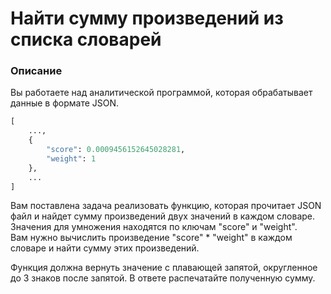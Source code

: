 # Найти сумму произведений из списка словарей

### Описание

Вы работаете над аналитической программой, которая обрабатывает данные в формате JSON. 
```python
[
    ...,
    {
        "score": 0.0009456152645028281,
        "weight": 1
    },
    ...
]
```
Вам поставлена задача реализовать функцию, которая прочитает JSON файл и найдет сумму произведений двух значений в каждом словаре.  
Значения для умножения находятся по ключам "score" и "weight".  
Вам нужно вычислить произведение "score" * "weight" в каждом словаре и найти сумму этих произведений.

Функция должна вернуть значение с плавающей запятой, округленное до 3 знаков после запятой.
В ответе распечатайте полученную сумму.

